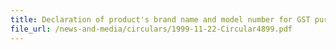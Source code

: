 ```yaml
---
title: Declaration of product's brand name and model number for GST purposes
file_url: /news-and-media/circulars/1999-11-22-Circular4899.pdf
---
```

